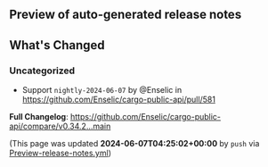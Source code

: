 ## Preview of auto-generated release notes
<!-- Release notes generated using configuration in .github/release.yml at main -->

## What's Changed
### Uncategorized
* Support `nightly-2024-06-07` by @Enselic in https://github.com/Enselic/cargo-public-api/pull/581


**Full Changelog**: https://github.com/Enselic/cargo-public-api/compare/v0.34.2...main


(This page was updated **2024-06-07T04:25:02+00:00** by `push` via [Preview-release-notes.yml](https://github.com/Enselic/cargo-public-api/actions/runs/9411621243))
